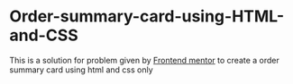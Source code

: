 # Order-summary-card-using-HTML-and-CSS
This is a solution for problem given by [Frontend mentor](https://www.frontendmentor.io/challenges/order-summary-component-QlPmajDUj) to create a order summary card using html and css only 
